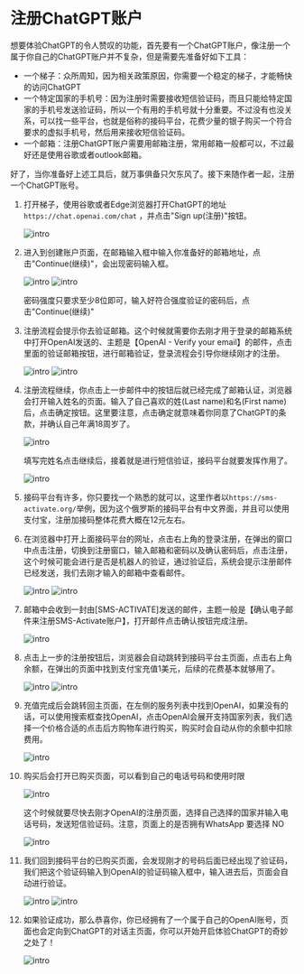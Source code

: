 # 注册ChatGPT账户

想要体验ChatGPT的令人赞叹的功能，首先要有一个ChatGPT账户，像注册一个属于你自己的ChatGPT账户并不复杂，但是需要先准备好如下工具：

* 一个梯子：众所周知，因为相关政策原因，你需要一个稳定的梯子，才能畅快的访问ChatGPT
* 一个特定国家的手机号：因为注册时需要接收短信验证码，而且只能给特定国家的手机号发送验证码，所以一个有用的手机号就十分重要。不过没有也没关系，可以找一些平台，也就是俗称的接码平台，花费少量的银子购买一个符合要求的虚拟手机号，然后用来接收短信验证码。
* 一个邮箱：注册ChatGPT账户需要用邮箱注册，常用邮箱一般都可以，不过最好还是使用谷歌或者outlook邮箱。

好了，当你准备好上述工具后，就万事俱备只欠东风了。接下来随作者一起，注册一个ChatGPT账号。
   
1. 打开梯子，使用谷歌或者Edge浏览器打开ChatGPT的地址 ```https://chat.openai.com/chat``` ，并点击"Sign up(注册)"按钮。
   
   ![intro](../images/webpage/reg_signup.png)

2. 进入到创建账户页面，在邮箱输入框中输入你准备好的邮箱地址，点击"Continue(继续)"，会出现密码输入框。

   ![intro](../images/webpage/reg_continue.png)
   ![intro](../images/webpage/reg_passwd.png)

   密码强度只要求至少8位即可，输入好符合强度验证的密码后，点击"Continue(继续)"

3. 注册流程会提示你去验证邮箱。这个时候就需要你去刚才用于登录的邮箱系统中打开OpenAI发送的、主题是【OpenAI - Verify your email】的邮件，点击里面的验证邮箱按钮，进行邮箱验证，登录流程会引导你继续刚才的注册。
   
   ![intro](../images/webpage/reg_verifyemail.png)
   ![intro](../images/webpage/reg_verifyemail2.png)

4. 注册流程继续，你点击上一步邮件中的按钮后就已经完成了邮箱认证，浏览器会打开输入姓名的页面。输入了自己喜欢的姓(Last name)和名(First name)后，点击确定按钮。这里要注意，点击确定就意味着你同意了ChatGPT的条款，并确认自己年满18周岁了。
   
   ![intro](../images/webpage/reg_name.png)

   填写完姓名点击继续后，接着就是进行短信验证，接码平台就要发挥作用了。

   ![intro](../images/webpage/reg_phone.png)

5. 接码平台有许多，你只要找一个熟悉的就可以，这里作者以```https://sms-activate.org/```举例，因为这个俄罗斯的接码平台有中文界面，并且可以使用支付宝，注册加接码整体花费大概在12元左右。
   
6. 在浏览器中打开上面接码平台的网址，点击右上角的登录注册，在弹出的窗口中点击注册，切换到注册窗口，输入邮箱和密码以及确认密码后，点击注册，这个时候可能会进行是否是机器人的验证，通过验证后，系统会提示注册邮件已经发送，我们去刚才输入的邮箱中查看邮件。
   
   ![intro](../images/webpage/reg_smsreg.png)
   ![intro](../images/webpage/reg_smsreg2.png)

7. 邮箱中会收到一封由[SMS-ACTIVATE]发送的邮件，主题一般是【确认电子邮件来注册SMS-Activate账户】，打开邮件点击确认按钮完成注册。
   
   ![intro](../images/webpage/reg_smsreg3.png)

8. 点击上一步的注册按钮后，浏览器会自动跳转到接码平台主页面，点击右上角余额，在弹出的页面中找到支付宝充值1美元，后续的花费基本就够用了。
   
   ![intro](../images/webpage/reg_smsreg_charg.png)
   ![intro](../images/webpage/reg_smsreg_charg2.png)

9. 充值完成后会跳转回主页面，在左侧的服务列表中找到OpenAI，如果没有的话，可以使用搜索框查找OpenAI，点击OpenAI会展开支持国家列表，我们选择一个价格合适的点击后方购物车进行购买，购买时会自动从你的余额中扣除费用。

   ![intro](../images/webpage/reg_smsreg_buy.png)

10. 购买后会打开已购买页面，可以看到自己的电话号码和使用时限
    
    ![intro](../images/webpage/reg_smsreg_buy2.png)
    
    这个时候就要尽快去刚才OpenAI的注册页面，选择自己选择的国家并输入电话号码，发送短信验证码。注意，页面上的是否拥有WhatsApp 要选择 NO
    
    ![intro](../images/webpage/reg_sendsms.png)

11. 我们回到接码平台的已购买页面，会发现刚才的号码后面已经出现了验证码，我们把这个验证码输入到OpenAI的验证码输入框中，输入进去后，页面会自动进行验证。
    
    ![intro](../images/webpage/reg_sendsms2.png)
    ![intro](../images/webpage/reg_sendsms3.png)

12. 如果验证成功，那么恭喜你，你已经拥有了一个属于自己的OpenAI账号，页面也会定向到ChatGPT的对话主页面，你可以开始开启体验ChatGPT的奇妙之处了！
    
    ![intro](../images/webpage/reg_success.png)
